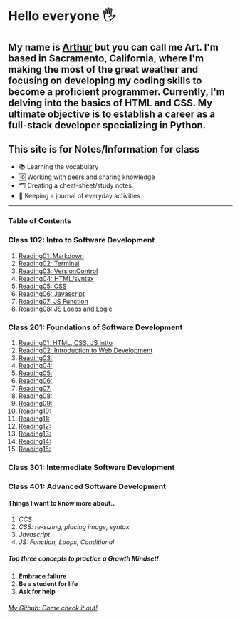 # Hello everyone 🖐️

My name is [Arthur](https://arthurbfrancisco.github.io/reading-notes/) 
but you can call me Art. I'm based in Sacramento, California, where I'm making the most of the great weather and focusing on developing my coding skills to become a proficient programmer. Currently, I'm delving into the basics of HTML and CSS. My ultimate objective is to establish a career as a full-stack developer specializing in Python.
---

## **This site is for Notes/Information for class**

- 📚 Learning the vocabulary
- 🆔 Working with peers and sharing knowledge
- 🗂 ️Creating a cheat-sheet/study notes
- 📓 Keeping a journal of everyday activities

---

### **Table of Contents**

### Class 102: Intro to Software Development

1. [Reading01: Markdown](class102d50/read01.md)
2. [Reading02: Terminal](class102d50/read02.md)
3. [Reading03: VersionControl](class102d50/read03.md)
4. [Reading04: HTML/syntax](class102d50/read04.md)
5. [Reading05: CSS](class102d50/read05.md)
6. [Reading06: Javascript](class102d50/read06.md)
7. [Reading07: JS Function](class102d50/read07.md)
8. [Reading08: JS Loops and Logic](class102d50/read08.md)

### Class 201: Foundations of Software Development

1. [Reading01: HTML, CSS, JS intto](class201/class01.md)
2. [Reading02: Introduction to Web Development](class201/class02.md)
3. [Reading03:](class201/class03.md)
4. [Reading04:](class201/class04.md)
5. [Reading05:](class201/class05.md)
6. [Reading06:](class201/class06.md)
7. [Reading07:](class201/class07.md)
8. [Reading08:](class201/class08.md)
9. [Reading09:](class201/class09.md)
10. [Reading10:](class201/class10.md)
11. [Reading11:](class201/class11.md)
12. [Reading12:](class201/class12.md)
13. [Reading13:](class201/class13.md)
14. [Reading14:](class201/class14.md)
15. [Reading15:](class201/class15.md)

### Class 301: Intermediate Software Development

### Class 401: Advanced Software Development

#### **Things I want to know more about..**

1. _CCS_
2. _CSS: re-sizing, placing image, syntax_
3. _Javascript_
4. _JS: Function, Loops, Conditional_

##### Top three concepts to practice a Growth Mindset!

   1. **Embrace failure**
   2. **Be a student for life**
   3. **Ask for help**


###### [My Github: Come check it out!](https://github.com/arthurbfrancisco)
